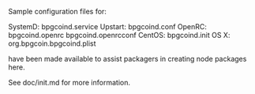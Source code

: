 Sample configuration files for:

SystemD: bpgcoind.service
Upstart: bpgcoind.conf
OpenRC:  bpgcoind.openrc
         bpgcoind.openrcconf
CentOS:  bpgcoind.init
OS X:    org.bpgcoin.bpgcoind.plist

have been made available to assist packagers in creating node packages here.

See doc/init.md for more information.
